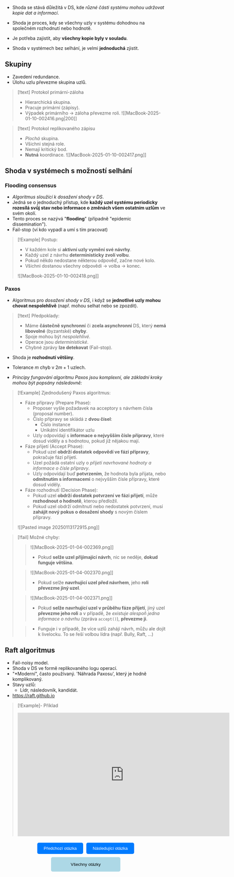 - Shoda se stává důležitá v DS, kde *různé části systému mohou udržovat kopie dat a informací*.
- Shoda je proces, kdy se všechny uzly v systému dohodnou na společném rozhodnutí nebo hodnotě.
- Je potřeba zajistit, aby **všechny kopie byly v souladu**.

- Shoda v systémech bez selhání, je velmi **jednoduchá** zjistit.

## Skupiny
- Zavedení redundance.
- Úlohu uzlu převezme skupina uzlů.

>[!text] Protokol primární-záloha
>- Hierarchická skupina.
>- Pracuje primární (zápisy).
>- Výpadek primárního $\rightarrow$ záloha převezme roli.
>![[MacBook-2025-01-10-002416.png|200]]

>[!text] Protokol replikovaného zápisu
>- *Plochá* skupina.
>- Všichni stejná role.
>- Nemají kritický bod.
>- **Nutná** koordinace.
>![[MacBook-2025-01-10-002417.png]]
## Shoda v systémech s možností selhání

### Flooding consensus
- *Algoritmus sloužící k dosažení shody v DS*.
- Jedná se o jednoduchý přístup, kde **každý uzel systému periodicky rozesílá svůj stav nebo informace o změnách všem ostatním uzlům** ve svém okolí.
- Tento proces se nazývá "**flooding**" (případně "epidemic dissemination").
- Fail-stop (ví kdo vypadl a umí s tím pracovat)

>[!Example] Postup:
>- V každém kole si **aktivní uzly vymění své návrhy**.
>- Každý uzel z návrhu **deterministicky zvolí volbu**.
>- Pokud někdo nedostane některou odpověď, začne nové kolo.
>- Všichni dostanou všechny odpovědi $\rightarrow$ volba $\rightarrow$ konec.
>
>![[MacBook-2025-01-10-002418.png]]

### Paxos
- Algoritmus pro *dosažení shody v DS*, i když se **jednotlivé uzly mohou chovat nespolehlivě** (např. mohou selhat nebo se zpozdit).

>[!text] Předpoklady:
>- Máme **částečně synchronní** či **zcela asynchronní** DS, který **nemá libovolné** (byzantské) **chyby**.
>- Spoje mohou být *nespolehlivé*.
>- Operace jsou *deterministické*.
>- Chybné zprávy **lze detekovat** (Fail-stop).

- Shoda je **rozhodnutí většiny**.
- Tolerance $m$ chyb v $2m+1$ uzlech.

- *Principy fungování algoritmu Paxos jsou komplexní, ale základní kroky mohou být popsány následovně:*

>[!Example] Zjednodušený Paxos algoritmus:
>- Fáze přípravy (Prepare Phase):
>	- Proposer vyšle požadavek na acceptory s návrhem čísla (proposal number).
>	- Číslo přípravy se skládá z **dvou čísel**:
>		- Číslo instance
>		- Unikátní identifikátor uzlu
>	- Uzly odpovídají s **informace o nejvyšším čísle přípravy**, které dosud viděly a s hodnotou, pokud již nějakou mají.
>- Fáze přijetí (Accept Phase):
>	- Pokud uzel **obdrží dostatek odpovědí ve fázi přípravy**, pokračuje fází přijetí.
>	- Uzel požádá ostatní uzly o *přijetí navrhované hodnoty a informace o čísle přípravy*.
>	- Uzly odpovídají buď **potvrzením**, že hodnota byla přijata, nebo **odmítnutím s informacemi** o nejvyšším čísle přípravy, které dosud viděly.
>- Fáze rozhodnutí (Decision Phase):
>	- Pokud uzel **obdrží dostatek potvrzení ve fázi přijetí**, může **rozhodnout o hodnotě**, kterou předložil.
>	- Pokud uzel obdrží odmítnutí nebo nedostatek potvrzení, musí **zahájit nový pokus o dosažení shody** s novým číslem přípravy.
>
>![[Pasted image 20250113172915.png]]

>[!fail] Možné chyby:
>>![[MacBook-2025-01-04-002369.png]]
>>- Pokud **selže uzel přijímající návrh**, nic se neděje, **dokud funguje většina**.
>
>>![[MacBook-2025-01-04-002370.png]]
>>- Pokud selže **navrhující uzel před návrhem**, jeho **roli převezme jiný uzel**.
>
>>![[MacBook-2025-01-04-002371.png]]
>>- Pokud **selže navrhující uzel v průběhu fáze přijetí**, jiný uzel **převezme jeho roli** a v případě, že *existuje alespoň jedna informace o návrhu* (zpráva `accept()`), **převezme ji**.
>
>>- Funguje i v případě, že více uzlů zahájí návrh, můžu ale dojít k livelocku. To se řeší volbou lídra (např. Bully, Raft, ...)

## Raft algoritmus
- Fail-noisy model.
- Shoda v DS ve formě replikovaného logu operací.
- "*Moderní", často používaný. 'Náhrada Paxosu', který je hodně komplikovaný.
- Stavy uzlů:
	- Lídr, následovník, kandidát.
- https://raft.github.io

>[!Example]- Příklad
><iframe width="660" height="385" src="https://www.youtube.com/embed/IujMVjKvWP4?si=SuU_M1C4-iHu7W0H" title="YouTube video player" frameborder="0" allow="accelerometer; autoplay; clipboard-write; encrypted-media; gyroscope; picture-in-picture; web-share" referrerpolicy="strict-origin-when-cross-origin" allowfullscreen></iframe>


<div style="text-align: center; margin-top: 20px;">
    <!-- Horní tlačítka -->
    <div style="display: flex; justify-content: center; gap: 10px; margin-bottom: 10px;">
        <a href="obsidian://open?vault=SZZ-Otazky2024&file=Obor%20AINF-VS%2FPovinn%C4%9B%20voliteln%C3%A9%20p%C5%99edm%C4%9Bty%2FVolba%20l%C3%ADdra%20v%20DS" style="text-decoration: none;">
            <button style="padding: 10px 20px; background-color: #007BFF; color: white; border: none; border-radius: 5px; cursor: pointer;">
                Předchozí otázka
            </button>
        </a>
        <a href="obsidian://open?vault=SZZ-Otazky2024&file=Obor%20AINF-VS%2FPovinn%C4%9B%20voliteln%C3%A9%20p%C5%99edm%C4%9Bty%2FTolerance%20chyby%20v%20DS" style="text-decoration: none;">
            <button style="padding: 10px 20px; background-color: #007BFF; color: white; border: none; border-radius: 5px; cursor: pointer;">
                Následující otázka
            </button>
        </a>
    </div>
    <!-- Spodní tlačítko -->
    <a href="obsidian://open?vault=SZZ-Otazky2024&file=Obor%20AINF-VS%2F2.%20Povinn%C4%9B%20voliteln%C3%A9%20p%C5%99edm%C4%9Bty" style="text-decoration: none;">
        <button style="padding: 15px 30px; background-color: #ADD8E6; color: black; border: none; border-radius: 5px; cursor: pointer; width: 43%;">
            Všechny otázky
        </button>
    </a>
</div>